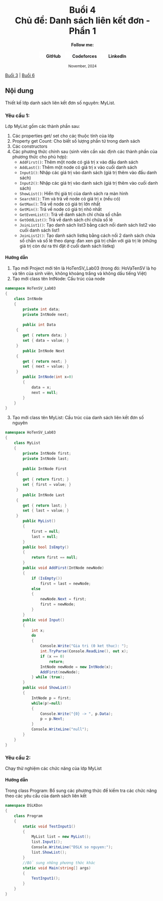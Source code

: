 <div align="center">
	<h1>Buổi 4<br>Chủ đề: Danh sách liên kết đơn - Phần 1</h1>
</div>

<div align="center">
  <p><strong>Follow me:</strong></p>
</div>

<div align="center">
  <p>
    <img src="https://github.com/k1enn/software-engineer-notes/blob/main/subjects/web-programming/Buoi1/Bai01/images/github.png" alt="GitHub Logo" width="20" height="20" />
    <strong><a style="text-decoration:none;" href="https://github.com/k1enn" target="_blank">GitHub</a></strong>
    <img style="padding-left: 10px; " src="https://github.com/k1enn/software-engineer-notes/blob/main/subjects/web-programming/Buoi1/Bai01/images/codeforces.png" alt="Codeforces Logo" width="20" height="20" />
    <strong><a style="text-decoration:none;" href="https://codeforces.com/profile/dinhtrungkien" target="_blank">Codeforces</a></strong>
    <img style="padding-left: 10px;" src="https://github.com/k1enn/software-engineer-notes/blob/main/subjects/web-programming/Buoi1/Bai01/images/linkedin.png" alt="LinkedIn Logo" width="20" height="20" />
    <strong><a style="text-decoration:none;" href="https://www.linkedin.com/in/k1enn/" target="_blank">LinkedIn</a></strong>
  </p>
      <small> November, 2024</small>
</div>

[Buổi 3](https://github.com/k1enn/software-engineer-notes/blob/main/subjects/DSA-practice/Buoi3/buoi3.md) | [Buổi 6](https://github.com/k1enn/software-engineer-notes/blob/main/subjects/DSA-practice/Buoi6/buoi6.md)
## Nội dung
Thiết kế lớp danh sách liên kết đơn số nguyên: MyList. 
### Yêu cầu 1: 
Lớp MyList gồm các thành phần sau:
1.	 Các properties get/ set cho các thuộc tính của lớp
2.	Property get Count: Cho biết số lượng phần tử trong danh sách
3.	Các constructors
4.	Các phương thức chính sau (sinh viên cần xác định các thành phần của phương thức cho phù hợp):
    -	`AddFirst()`: Thêm một node có giá trị x vào đầu danh sách
    -	`AddLast()`: Thêm một node có giá trị x vào cuối danh sách
    -	`Input1()`: Nhập các giá trị vào danh sách (giá trị thêm vào đầu danh sách) 
    -	`Input2()`: Nhập các giá trị vào danh sách (giá trị thêm vào cuối danh sách) 
    -	`ShowList()`: Hiển thị giá trị của danh sách ra màn hình
    -	`SearchX()`: Tìm và trả về node có giá trị x (nếu có)
    -	`GetMax()`: Trả về node có giá trị lớn nhất
    -	`GetMin()`: Trả về node có giá trị nhỏ nhất
    -	`GetEvenList()`: Trả về danh sách chỉ chứa số chẵn
    -	`GetOddList()`: Trả về danh sách chỉ chứa số lẻ
    -	`JoinList1()`: Tạo danh sách list3 bằng cách nối danh sách list2 vào cuối danh sách list1
    -	`JoinList2()`: Tạo danh sách listkq bằng cách nối 2 danh sách chứa số chẵn và số lẻ theo dạng: đan xen giá trị chẵn với giá trị lẻ (những giá trị còn dư ra thì đặt ở cuối danh sách listkq) 
#### Hướng dẫn
 1.	Tạo mới Project mới tên là HoTenSV_Lab03 (trong đó: HoVaTenSV là họ và tên của sinh viên, không khoảng trắng và không dấu tiếng Việt)
2.	Tạo mới class tên IntNode: Cấu trúc của node
```cs
namespace HoTenSV_Lab03
{
    class IntNode
    {
        private int data;
        private IntNode next;

        public int Data 
	 { 
		get { return data; }
		set { data = value; }
	 }
        public IntNode Next 
	 { 
		get { return next; }
		set { next = value; }
	 }
        public IntNode(int x=0)
        {
            data = x;
            next = null;
        }
    }
}
```
3.	Tạo mới class tên MyList: Cấu trúc của danh sách liên kết đơn số nguyên
```cs
namespace HoTenSV_Lab03
{
    class MyList
    {
        private IntNode first;
        private IntNode last;

        public IntNode First 
	 { 
		get { return first; }
		set { first = value; }
	 }
        public IntNode Last 
	 { 
		get { return last; }
		set { last = value; }
	 }
        public MyList()
        {
            first = null;
            last = null;
        }
        public bool IsEmpty()
        {
            return first == null;
        }
        public void AddFirst(IntNode newNode)
        {
            if (IsEmpty())
                first = last = newNode;
            else
            {
                newNode.Next = first;
                first = newNode;
            }
        }
        public void Input()
        {
            int x;
            do
            {
                Console.Write("Gia tri (0 ket thuc): ");
                int.TryParse(Console.ReadLine(), out x);
                if (x == 0)
                    return;
                IntNode newNode = new IntNode(x);
                AddFirst(newNode);
            } while (true);
        }
        public void ShowList()
        {
            IntNode p = first;
            while(p!=null)
            {
                Console.Write("{0} -> ", p.Data);
                p = p.Next;
            }
            Console.WriteLine("null");
        }
    }
}
```
### Yêu cầu 2: 
Chạy thử nghiệm các chức năng của lớp MyList
#### Hướng dẫn
Trong class Program: Bổ sung các phương thức để kiểm tra các chức năng theo các yêu cầu của danh sách liên kết
```cs
namespace DSLKDon
{
    class Program
    {
        static void TestInput1()
        {
            MyList list = new MyList();
            list.Input1();
            Console.WriteLine("DSLK so nguyen:");
            list.ShowList();
        }
        //Bổ sung những phương thức khác
        static void Main(string[] args)
        {
            TestInput1();
        }
    }
}
```

